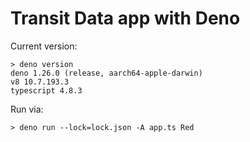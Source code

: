 # Transit Data app with Deno

Current version:

```
> deno version
deno 1.26.0 (release, aarch64-apple-darwin)
v8 10.7.193.3
typescript 4.8.3
```

Run via:

```
> deno run --lock=lock.json -A app.ts Red
```
